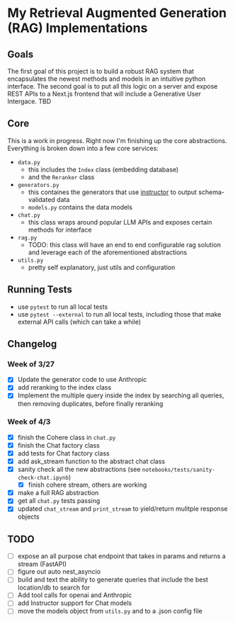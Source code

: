 # My Retrieval Augmented Generation (RAG) Implementations

## Goals

The first goal of this project is to build a robust RAG system that encapsulates the newest methods and models in an intuitive python interface. The second goal is to put all this logic on a server and expose REST APIs to a Next.js frontend that will include a Generative User Intergace. TBD

## Core 

This is a work in progress. Right now I'm finishing up the core abstractions. Everything is broken down into a few core services:

- `data.py`
  - this includes the `Index` class (embedding database)
  - and the `Reranker` class
- `generators.py`
  - this containes the generators that use [instructor]() to output schema-validated data
  - `models.py` contains the data models
- `chat.py`
  - this class wraps around popular LLM APIs and exposes certain methods for interface
- `rag.py`
  - TODO: this class will have an end to end configurable rag solution and leverage each of the aforementioned abstractions
- `utils.py`
  - pretty self explanatory, just utils and configuration

## Running Tests

- use `pytest` to run all local tests
- use `pytest --external` to run all local tests, including those that make external API calls (which can take a while)

## Changelog

### Week of 3/27
- [X] Update the generator code to use Anthropic
- [X] add reranking to the index class
- [X] Implement the multiple query inside the index by searching all queries, then removing duplicates, before finally reranking

### Week of 4/3
- [X] finish the Cohere class in `chat.py`
- [X] finish the Chat factory class
- [x] add tests for Chat factory class
- [X] add ask_stream function to the abstract chat class
- [X] sanity check all the new abstractions (see `notebooks/tests/sanity-check-chat.ipynb`)
  - [X] finish cohere stream, others are working
- [X] make a full RAG abstraction
- [X] get all `chat.py` tests passing
- [X] updated `chat_stream` and `print_stream` to yield/return mulitple response objects
  
## TODO
- [ ] expose an all purpose chat endpoint that takes in params and returns a stream (FastAPI)
- [ ] figure out auto nest_asyncio
- [ ] build and text the ability to generate queries that include the best location/db to search for
- [ ] Add tool calls for openai and Anthropic
- [ ] add Instructor support for Chat models
- [ ] move the models object from `utils.py` and to a .json config file 